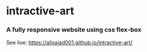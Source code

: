 # intractive-art
### A fully responsive website using css flex-box

See live: https://alisajad001.github.io/intractive-art/
